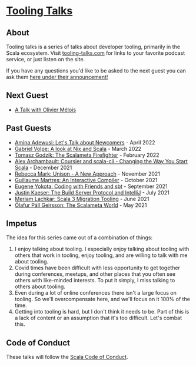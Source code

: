 # [Tooling Talks](https://www.tooling-talks.com/)

## About

Tooling talks is a series of talks about developer tooling, primarily in the
Scala ecosystem. Visit [tooling-talks.com](https://www.tooling-talks.com) for
links to your favorite podcast service, or just listen on the site.

If you have any questions you'd like to be asked to the next guest you can ask
them [here under their
announcement!](https://github.com/ckipp01/tooling-talks/discussions)

## Next Guest

- [A Talk with Olivier Mélois](https://github.com/ckipp01/tooling-talks/discussions/29)

## Past Guests

- [Amina Adewusi: Let's Talk about Newcomers](https://www.tooling-talks.com/episode-10) - April 2022
- [Gabriel Volpe: A look at Nix and Scala](https://www.tooling-talks.com/episode-9) - March 2022
- [Tomasz Godzik: The Scalameta Firefighter](https://www.tooling-talks.com/episode-8) - February 2022
- [Alex Archambault: Coursier and scala-cli - Changing the Way You Start Scala](https://www.tooling-talks.com/episode-7) - December 2021
- [Rebecca Mark: Unison - A New Approach](https://www.tooling-talks.com/episode-6) - November 2021
- [Guillaume Martres: An Interactive Compiler](https://www.tooling-talks.com/episode-5) - October 2021
- [Eugene Yokota: Coding with Friends and sbt](https://www.tooling-talks.com/episode-4) - September 2021
- [Justin Kaeser: The Build Server Protocol and IntelliJ](https://www.tooling-talks.com/episode-3) - July 2021
- [Meriam Lachkar: Scala 3 Migration Tooling](https://www.tooling-talks.com/episode-2) - June 2021
- [Ólafur Páll Geirsson: The Scalameta World](https://www.tooling-talks.com/episode-1) - May 2021

## Impetus

The idea for this series came out of a combination of things:

1. I enjoy talking about tooling. I especially enjoy talking about tooling with
   others that work in tooling, enjoy tooling, and are willing to talk with me
   about tooling.
2. Covid times have been difficult with less opportunity to get together during
   conferences, meetups, and other places that you often see others with
   like-minded interests. To put it simply, I miss talking to others about
   tooling.
3. Even during a lot of online conferences there isn't a large focus on tooling.
   So we'll overcompensate here, and we'll focus on it 100% of the time.
4. Getting into tooling is hard, but I don't think it needs to be. Part of this
   is a lack of content or an assumption that it's too difficult. Let's combat
   this.

## Code of Conduct

These talks will follow the [Scala Code of Conduct](https://www.scala-lang.org/conduct/).
